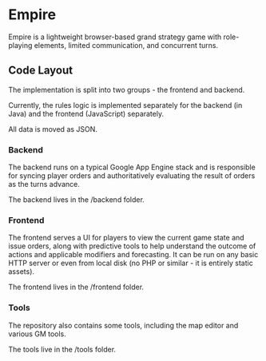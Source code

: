 Empire
============================

Empire is a lightweight browser-based grand strategy game with role-playing
elements, limited communication, and concurrent turns.

## Code Layout
The implementation is split into two groups - the frontend and backend.

Currently, the rules logic is implemented separately for the backend (in Java)
and the frontend (JavaScript) separately. 

All data is moved as JSON.

### Backend
The backend runs on a typical Google App Engine stack and is responsible for
syncing player orders and authoritatively evaluating the result of orders as
the turns advance.

The backend lives in the /backend folder.

### Frontend
The frontend serves a UI for players to view the current game state and issue
orders, along with predictive tools to help understand the outcome of actions
and applicable modifiers and forecasting. It can be run on any basic HTTP
server or even from local disk (no PHP or similar - it is entirely static
assets).

The frontend lives in the /frontend folder.

### Tools
The repository also contains some tools, including the map editor and various
GM tools.

The tools live in the /tools folder.
